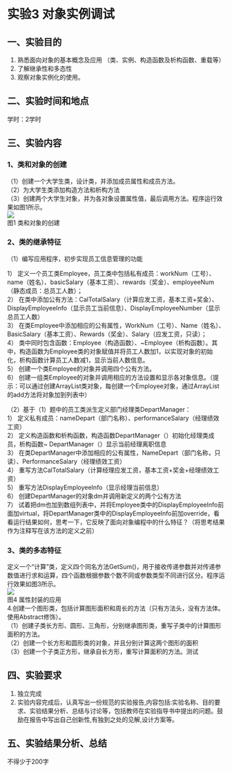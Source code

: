 # 实验3  对象实例调试

## 一、实验目的

1. 熟悉面向对象的基本概念及应用 （类、实例、构造函数及析构函数、重载等）
2. 了解继承性和多态性
3. 观察对象实例化的使用。

## 二、实验时间和地点

学时：2学时

## 三、实验内容

### 1、类和对象的创建

（1）创建一个大学生类，设计类，并添加成员属性和成员方法。  
（2）为大学生类添加构造方法和析构方法  
（3）创建两个大学生对象，并为各对象设置属性值，最后调用方法。程序运行效果如图1所示。  
![](https://cdn.nlark.com/yuque/0/2022/png/23075474/1642215843643-85a2d72b-93bb-4cac-9b6c-1197aa21e530.png#)  
图1 类和对象的创建

### 2、类的继承特征

（1）编写应用程序，初步实现员工信息管理的功能

1）  定义一个员工类Employee，员工类中包括私有成员：workNum（工号）、name（姓名）、basicSalary（基本工资）、rewards（奖金）、employeeNum（静态成员：总员工人数）；  
2）  在类中添加公有方法：CalTotalSalary（计算应发工资，基本工资+奖金）、DisplayEmployeeInfo（显示员工当前信息）、DisplayEmployeeNumber（显示总员工人数）  
3）  在类Employee中添加相应的公有属性，WorkNum（工号）、Name（姓名）、BasicSalary（基本工资）、Rewards（奖金）、Salary（应发工资，只读）；  
4）  类中同时包含函数：Employee（构造函数）、~Employee（析构函数）。其中，构造函数为Employee类的对象赋值并将员工人数加1，以实现对象的初始化，析构函数计算员工人数减1，显示当前人数信息。  
5）  创建一个类Employee的对象并调用四个公有方法。  
6） 创建一组类Employee的对象并调用相应的方法设置和显示各对象信息。（提示：可以通过创建ArrayList类对象，每创建一个Employee对象，通过ArrayList的add方法将对象加到列表中）

（2）基于（1）题中的员工类派生定义部门经理类DepartManager：  
1）  定义私有成员：nameDepart（部门名称）、performanceSalary（经理绩效工资）  
2）  定义构造函数和析构函数，构造函数DepartManager（）初始化经理类成员，析构函数~ DepartManager（）显示当前经理离职信息  
3）  在类DepartManager中添加相应的公有属性，NameDepart（部门名称，只读）、PerformanceSalary（经理绩效工资）  
4）  重写方法CalTotalSalary（计算经理应发工资，基本工资+奖金+经理绩效工资）  
5）  重写方法DisplayEmployeeInfo（显示经理当前信息）  
6）  创建DepartManager的对象dm并调用新定义的两个公有方法  
7） 试着把dm也加到数组列表中，并将Employee类中的DisplayEmployeeInfo前面加virtual，将DepartManager类中的DisplayEmployeeInfo前加override，看看运行结果如何，思考一下，它反映了面向对象编程中的什么特征？（将思考结果作为注释写在该方法的定义之前）

### 3、类的多态特征

定义一个“计算”类，定义四个同名方法GetSum()，用于接收传递参数并对传递参数值进行求和运算，四个函数根据参数个数不同或参数类型不同进行区分。程序运行效果如图3所示。  
![](https://cdn.nlark.com/yuque/0/2022/png/23075474/1642215843984-e2cd44a4-9937-4557-9e8c-2a17e453a504.png#)  
图4 属性封装的应用  
4.创建一个图形类，包括计算图形面积和周长的方法（只有方法头，没有方法体。使用Abstract修饰）。  
（1）创建子类长方形、圆形、三角形，分别继承图形类，重写子类中的计算图形面积的方法。  
（2）创建一个长方形和圆形类的对象，并且分别计算这两个图形的面积  
（3）创建一个子类正方形，继承自长方形，重写计算面积的方法。测试

## 四、实验要求

1. 独立完成
2. 实验内容完成后，认真写出一份规范的实验报告,内容包括:实验名称、目的要求、实验结果分析、总结与讨论等，包括教师在实验指导书中提出的问题。鼓励在报告中写出自己创新性,有独到之处的见解,设计方案等。

## 五、实验结果分析、总结

不得少于200字
